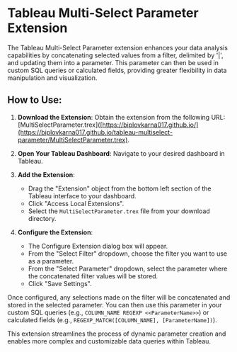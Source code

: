 # Tableau Multi-Select Parameter Extension

The Tableau Multi-Select Parameter extension enhances your data analysis capabilities by concatenating selected values from a filter, delimited by '|', and updating them into a parameter. This parameter can then be used in custom SQL queries or calculated fields, providing greater flexibility in data manipulation and visualization.

## How to Use:

1. **Download the Extension**: Obtain the extension from the following URL: [MultiSelectParameter.trex]([https://biplovkarna017.github.io/](https://biplovkarna017.github.io/tableau-multiselect-parameter/MultiSelectParameter.trex).

2. **Open Your Tableau Dashboard**: Navigate to your desired dashboard in Tableau.

3. **Add the Extension**:
    - Drag the "Extension" object from the bottom left section of the Tableau interface to your dashboard.
    - Click "Access Local Extensions".
    - Select the `MultiSelectParameter.trex` file from your download directory.

4. **Configure the Extension**:
    - The Configure Extension dialog box will appear.
    - From the "Select Filter" dropdown, choose the filter you want to use as a parameter.
    - From the "Select Parameter" dropdown, select the parameter where the concatenated filter values will be stored.
    - Click "Save Settings".

Once configured, any selections made on the filter will be concatenated and stored in the selected parameter. You can then use this parameter in your custom SQL queries (e.g., `COLUMN_NAME REGEXP <<ParameterName>>`) or calculated fields (e.g., `REGEXP_MATCH([COLUMN_NAME], [ParameterName])`).

This extension streamlines the process of dynamic parameter creation and enables more complex and customizable data queries within Tableau.
